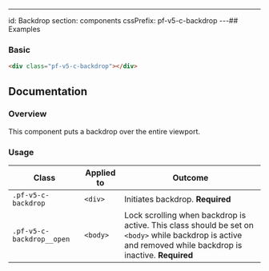 ---
id: Backdrop
section: components
cssPrefix: pf-v5-c-backdrop
---## Examples

### Basic

```html isFullscreen
<div class="pf-v5-c-backdrop"></div>

```

## Documentation

### Overview

This component puts a backdrop over the entire viewport.

### Usage

| Class | Applied to | Outcome |
| -- | -- | -- |
| `.pf-v5-c-backdrop` | `<div>` |  Initiates backdrop. **Required** |
| `.pf-v5-c-backdrop__open` | `<body>` |  Lock scrolling when backdrop is active. This class should be set on `<body>` while backdrop is active and removed while backdrop is inactive. **Required** |
